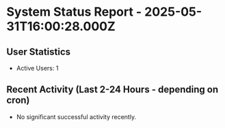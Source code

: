 # System Status Report - 2025-05-31T16:00:28.000Z

## User Statistics
- Active Users: 1

## Recent Activity (Last 2-24 Hours - depending on cron)
- No significant successful activity recently.

